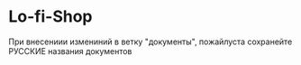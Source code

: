 # Lo-fi-Shop
При внесениии измениний в ветку "документы", пожайлуста сохранейте РУССКИЕ названия документов
